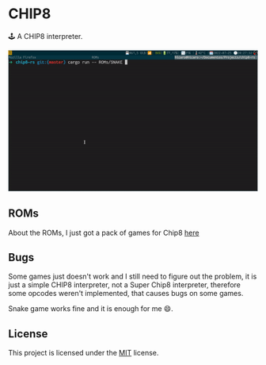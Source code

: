 # CHIP8

:joystick: A CHIP8 interpreter.

![gif](./gameplay.gif)

## ROMs
About the ROMs, I just got a pack of games for Chip8 [here](https://www.zophar.net/pdroms/chip8/chip-8-games-pack.html)

## Bugs
Some games just doesn't work and I still need to figure out the problem, it is just a simple CHIP8 interpreter,
not a Super Chip8 interpreter, therefore some opcodes weren't implemented, that causes bugs on some games. 

Snake game works fine and it is enough for me :smile:.

## License
This project is licensed under the [MIT](LICENSE) license.
